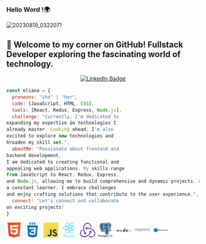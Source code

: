 ### Hello Word !🌍

![20230819_0322071](https://github.com/Solsantacruz/Solsantacruz/assets/94255291/df3cc5d1-79a6-4b7a-9b57-f5c32b8c79fe)

<h2> 👋 Welcome to my corner on GitHub! Fullstack Developer exploring the fascinating world of technology. </h2>

<p align="center">
<a href="https://www.linkedin.com/in/elianasoledadsantacruztorres" target="_blank"><img src="https://img.shields.io/badge/LinkedIn-blue?style=for-the-badge&logo=linkedin&logoColor=white" alt="LinkedIn Badge"></a>
</p>


``` js
const eliana = {
  pronouns: "she" | "her",
  code: [JavaScript, HTML, CSS],
  tools: [React, Redux, Express, Node.js],
  challenge: "Currently, I'm dedicated to
expanding my expertise in technologies I
already master. Looking ahead, I'm also
excited to explore new technologies and
broaden my skill set.",
  aboutMe: "Passionate about frontend and
backend development,
I am dedicated to creating functional and
appealing web applications. My skills range
from JavaScript to React, Redux, Express,
and Node.js, allowing me to build comprehensive and dynamic projects. As
a constant learner, I embrace challenges
and enjoy crafting solutions that contribute to the user experience.",
  connect: "Let's connect and collaborate
on exciting projects!
}
```



<!--
**Solsantacruz/Solsantacruz** is a ✨ _special_ ✨ repository because its `README.md` (this file) appears on your GitHub profile.

Here are some ideas to get you started:

- 🔭 I’m currently working on ...
- 🌱 I’m currently learning ...
- 👯 I’m looking to collaborate on ...
- 🤔 I’m looking for help with ...
- 💬 Ask me about ...
- 📫 How to reach me: ...
- 😄 Pronouns: ...
- ⚡ Fun fact: ...
-->





<p>
<img src="https://github.com/devicons/devicon/blob/master/icons/html5/html5-original.svg" title="HTML5" alt="HTML" width="40" height="40"/>&nbsp;
<img src="https://github.com/devicons/devicon/blob/master/icons/css3/css3-plain-wordmark.svg"  title="CSS3" alt="CSS" width="40" height="40"/>&nbsp;
<img src="https://github.com/devicons/devicon/blob/master/icons/javascript/javascript-original.svg" title="JavaScript" alt="JavaScript" width="40" height="40"/>&nbsp;
<img src="https://github.com/devicons/devicon/blob/master/icons/react/react-original-wordmark.svg" title="React" alt="React" width="40" height="40"/>&nbsp;
<img src="https://github.com/devicons/devicon/blob/master/icons/redux/redux-original.svg" title="Redux" alt="Redux " width="40" height="40"/>&nbsp;
<img src="https://github.com/devicons/devicon/blob/master/icons/postgresql/postgresql-original-wordmark.svg" title="postgresql"  alt="postgresql" width="40" height="40"/>&nbsp;
<img src="https://github.com/devicons/devicon/blob/master/icons/nodejs/nodejs-original-wordmark.svg" title="NodeJS" alt="NodeJS" width="40" height="40"/>&nbsp;
<img src="https://github.com/devicons/devicon/blob/master/icons/express/express-original-wordmark.svg" title="express" **alt="express" width="40" height="40"/>&nbsp;
<img src="https://github.com/devicons/devicon/blob/master/icons/sequelize/sequelize-original-wordmark.svg" title="sequelize" **alt="sequelize" width="40" height="40"/>&nbsp;
</p>
